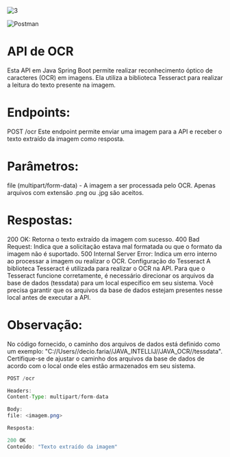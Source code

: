 ![3](https://github.com/Dec1o/Dec1o_OCR/assets/104839239/67436388-8063-4f28-b230-f216aab2d665)

![Postman](https://github.com/Dec1o/Dec1o_OCR/assets/104839239/34b12161-13ba-4fdc-afc0-bbd17ab38dc2)

# API de OCR
Esta API em Java Spring Boot permite realizar reconhecimento óptico de caracteres (OCR) em imagens. Ela utiliza a biblioteca Tesseract para realizar a leitura do texto presente na imagem.

# Endpoints:
POST /ocr
Este endpoint permite enviar uma imagem para a API e receber o texto extraído da imagem como resposta.

# Parâmetros:
file (multipart/form-data) - A imagem a ser processada pelo OCR. Apenas arquivos com extensão .png ou .jpg são aceitos.

# Respostas:
200 OK: Retorna o texto extraído da imagem com sucesso.
400 Bad Request: Indica que a solicitação estava mal formatada ou que o formato da imagem não é suportado.
500 Internal Server Error: Indica um erro interno ao processar a imagem ou realizar o OCR.
Configuração do Tesseract
A biblioteca Tesseract é utilizada para realizar o OCR na API. Para que o Tesseract funcione corretamente, é necessário direcionar os arquivos da base de dados (tessdata) para um local específico em seu sistema. Você precisa garantir que os arquivos da base de dados estejam presentes nesse local antes de executar a API.

# Observação: 
No código fornecido, o caminho dos arquivos de dados está definido como um exemplo: "C://Users//decio.faria//JAVA_INTELLIJ//JAVA_OCR//tessdata". Certifique-se de ajustar o caminho dos arquivos da base de dados de acordo com o local onde eles estão armazenados em seu sistema.

```java
POST /ocr

Headers:
Content-Type: multipart/form-data

Body:
file: <imagem.png>
```

```java
Resposta:

200 OK
Conteúdo: "Texto extraído da imagem"
```
